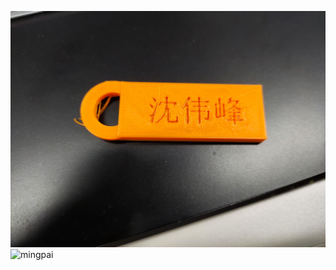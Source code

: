 ![](mingpai.png)![mingpai](https://user-images.githubusercontent.com/82363284/114517421-e9efa900-9c70-11eb-935f-988112b74e12.png)
